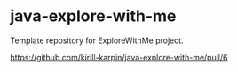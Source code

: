 # java-explore-with-me
Template repository for ExploreWithMe project.

https://github.com/kirill-karpin/java-explore-with-me/pull/6
